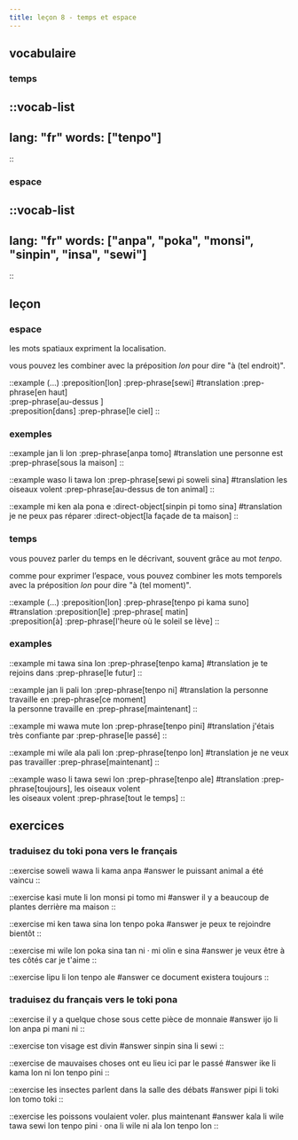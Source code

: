 ```yaml
---
title: leçon 8 - temps et espace 
---
```


## vocabulaire
### temps
::vocab-list
---
lang: "fr"
words: ["tenpo"]
---
::

### espace
::vocab-list
---
lang: "fr"
words: ["anpa", "poka", "monsi", "sinpin", "insa", "sewi"]
---
::

## leçon
### espace
les mots spatiaux expriment la localisation.

 vous pouvez les combiner avec la préposition *lon* pour dire "à (tel endroit)". 

::example
(...) :preposition[lon] :prep-phrase[sewi]
#translation
:prep-phrase[en haut] \
:prep-phrase[au-dessus ] \
:preposition[dans] :prep-phrase[le ciel]
::

### exemples

::example
jan li lon :prep-phrase[anpa tomo]
#translation
une personne est :prep-phrase[sous la maison]
::

::example
waso li tawa lon :prep-phrase[sewi pi soweli sina]
#translation
les oiseaux volent :prep-phrase[au-dessus de ton animal]
::

::example
mi ken ala pona e :direct-object[sinpin pi tomo sina]
#translation
je ne peux pas réparer :direct-object[la façade de ta maison]
::

### temps
vous pouvez parler du temps en le décrivant, souvent grâce au mot *tenpo*.

comme pour exprimer l’espace, vous pouvez combiner les mots temporels avec la préposition *lon* pour dire "à (tel moment)". 

::example
(...) :preposition[lon] :prep-phrase[tenpo pi kama suno]
#translation
:preposition[le] :prep-phrase[ matin] \
:preposition[à] :prep-phrase[l'heure où le soleil se lève]
::

### examples
::example
mi tawa sina lon :prep-phrase[tenpo kama]
#translation
je te rejoins dans :prep-phrase[le futur]
::

::example
jan li pali lon :prep-phrase[tenpo ni]
#translation
la personne travaille en :prep-phrase[ce moment] \
la personne travaille en :prep-phrase[maintenant]
::

::example
mi wawa mute lon :prep-phrase[tenpo pini]
#translation
j'étais très confiante par :prep-phrase[le passé]
::

::example
mi wile ala pali lon :prep-phrase[tenpo lon]
#translation
je ne veux pas travailler :prep-phrase[maintenant]
::

::example
waso li tawa sewi lon :prep-phrase[tenpo ale]
#translation
:prep-phrase[toujours], les oiseaux volent \
les oiseaux volent :prep-phrase[tout le temps]
::

## exercices
### traduisez du toki pona vers le français
::exercise
soweli wawa li kama anpa
#answer
le puissant animal a été vaincu
::

::exercise
kasi mute li lon monsi pi tomo mi
#answer
il y a beaucoup de plantes derrière ma maison
::

::exercise
mi ken tawa sina lon tenpo poka
#answer
je peux te rejoindre bientôt
::

::exercise
mi wile lon poka sina tan ni · mi olin e sina
#answer
je veux être à tes côtés car je t'aime
::

::exercise
lipu li lon tenpo ale
#answer
ce document existera toujours
::

### traduisez du français vers le toki pona
::exercise
il y a quelque chose sous cette pièce de monnaie
#answer
ijo li lon anpa pi mani ni
::

::exercise
ton visage est divin
#answer
sinpin sina li sewi
::

::exercise
de mauvaises choses ont eu lieu ici par le passé
#answer
ike li kama lon ni lon tenpo pini
::

::exercise
les insectes parlent dans la salle des débats
#answer
pipi li toki lon tomo toki
::

::exercise
les poissons voulaient voler. plus maintenant
#answer
 kala li wile tawa sewi lon tenpo pini · ona li wile ni ala lon tenpo lon 
::